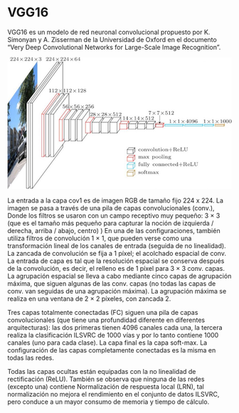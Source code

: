 # VGG16

VGG16 es un modelo de red neuronal convolucional propuesto por K. Simonyan y A. Zisserman de la Universidad de Oxford en el documento “Very Deep Convolutional Networks for Large-Scale Image Recognition”.

<img src="img/vgg16-neural-network.jpg">

La entrada a la capa cov1 es de imagen RGB de tamaño fijo 224 x 224. La imagen se pasa a través de una pila de capas convolucionales (conv.), Donde los filtros se usaron con un campo receptivo muy pequeño: 3 × 3 (que es el tamaño más pequeño para capturar la noción de izquierda / derecha, arriba / abajo, centro) ) En una de las configuraciones, también utiliza filtros de convolución 1 × 1, que pueden verse como una transformación lineal de los canales de entrada (seguida de no linealidad). La zancada de convolución se fija a 1 píxel; el acolchado espacial de conv. La entrada de capa es tal que la resolución espacial se conserva después de la convolución, es decir, el relleno es de 1 píxel para 3 × 3 conv. capas. La agrupación espacial se lleva a cabo mediante cinco capas de agrupación máxima, que siguen algunas de las conv. capas (no todas las capas de conv. van seguidas de una agrupación máxima). La agrupación máxima se realiza en una ventana de 2 × 2 píxeles, con zancada 2.

Tres capas totalmente conectadas (FC) siguen una pila de capas convolucionales (que tiene una profundidad diferente en diferentes arquitecturas): las dos primeras tienen 4096 canales cada una, la tercera realiza la clasificación ILSVRC de 1000 vías y por lo tanto contiene 1000 canales (uno para cada clase). La capa final es la capa soft-max. La configuración de las capas completamente conectadas es la misma en todas las redes.

Todas las capas ocultas están equipadas con la no linealidad de rectificación (ReLU). También se observa que ninguna de las redes (excepto una) contiene Normalización de respuesta local (LRN), tal normalización no mejora el rendimiento en el conjunto de datos ILSVRC, pero conduce a un mayor consumo de memoria y tiempo de cálculo.
